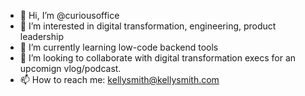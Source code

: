 - 👋 Hi, I’m @curiousoffice
- 👀 I’m interested in digital transformation, engineering, product leadership
- 🌱 I’m currently learning low-code backend tools
- 💞️ I’m looking to collaborate with digital transformation execs for an upcomign vlog/podcast.
- 📫 How to reach me: kellysmith@kellysmith.com

<!---
curiousoffice/curiousoffice is a ✨ special ✨ repository because its `README.md` (this file) appears on your GitHub profile.
You can click the Preview link to take a look at your changes.
--->
